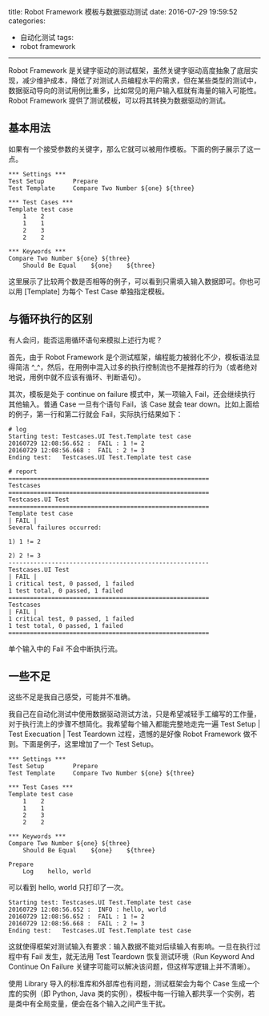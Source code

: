 title: Robot Framework 模板与数据驱动测试
date: 2016-07-29 19:59:52
categories:
- 自动化测试
tags: 
- robot framework
---


Robot Framework 是关键字驱动的测试框架，虽然关键字驱动高度抽象了底层实现，减少维护成本，降低了对测试人员编程水平的需求，但在某些类型的测试中，数据驱动导向的测试用例比重多，比如常见的用户输入框就有海量的输入可能性。Robot Framework 提供了测试模板，可以将其转换为数据驱动的测试。

## 基本用法

如果有一个接受参数的关键字，那么它就可以被用作模板。下面的例子展示了这一点。

    *** Settings ***
    Test Setup        Prepare
    Test Template     Compare Two Number ${one} ${three}

    *** Test Cases ***
    Template test case
        1    2
        1    1
        2    3
        2    2

    *** Keywords ***
    Compare Two Number ${one} ${three}
        Should Be Equal    ${one}    ${three}


这里展示了比较两个数是否相等的例子，可以看到只需填入输入数据即可。你也可以用 [Template] 为每个 Test Case 单独指定模板。


## 与循环执行的区别

有人会问，能否运用循环语句来模拟上述行为呢？

首先，由于 Robot Framework 是个测试框架，编程能力被弱化不少，模板语法显得简洁 ^_^，然后，在用例中混入过多的执行控制流也不是推荐的行为（或者绝对地说，用例中就不应该有循环、判断语句）。

其次，模板是处于 continue on failure 模式中，某一项输入 Fail，还会继续执行其他输入。普通 Case 一旦有个语句 Fail，该 Case 就会 tear down。比如上面给的例子，第一行和第二行就会 Fail，实际执行结果如下：

    # log
    Starting test: Testcases.UI Test.Template test case
    20160729 12:08:56.652 :  FAIL : 1 != 2
    20160729 12:08:56.668 :  FAIL : 2 != 3
    Ending test:   Testcases.UI Test.Template test case

    # report
    ========================================================
    Testcases                                                                                                                                                                
    ========================================================
    Testcases.UI Test                                                                                                                                                        
    ========================================================
    Template test case                                                                                                                                               | FAIL |
    Several failures occurred:

    1) 1 != 2

    2) 2 != 3
    --------------------------------------------------------
    Testcases.UI Test                                                                                                                                                | FAIL |
    1 critical test, 0 passed, 1 failed
    1 test total, 0 passed, 1 failed
    ========================================================
    Testcases                                                                                                                                                        | FAIL |
    1 critical test, 0 passed, 1 failed
    1 test total, 0 passed, 1 failed
    ========================================================

单个输入中的 Fail 不会中断执行流。


## 一些不足

这些不足是我自己感受，可能并不准确。

我自己在自动化测试中使用数据驱动测试方法，只是希望减轻手工编写的工作量，对于执行流上的步骤不想简化。我希望每个输入都能完整地走完一遍 Test Setup | Test Execuation | Test Teardown 过程，遗憾的是好像 Robot Framework 做不到。下面是例子，这里增加了一个 Test Setup。

    *** Settings ***
    Test Setup        Prepare
    Test Template     Compare Two Number ${one} ${three}

    *** Test Cases ***
    Template test case
        1    2
        1    1
        2    3
        2    2

    *** Keywords ***
    Compare Two Number ${one} ${three}
        Should Be Equal    ${one}    ${three}

    Prepare
        Log    hello, world

可以看到 hello, world 只打印了一次。

    Starting test: Testcases.UI Test.Template test case
    20160729 12:08:56.652 :  INFO : hello, world
    20160729 12:08:56.652 :  FAIL : 1 != 2
    20160729 12:08:56.668 :  FAIL : 2 != 3
    Ending test:   Testcases.UI Test.Template test case

这就使得框架对测试输入有要求：输入数据不能对后续输入有影响。一旦在执行过程中有 Fail 发生，就无法用 Test Teardown 恢复测试环境（Run Keyword And Continue On Failure 关键字可能可以解决该问题，但这样写逻辑上并不清晰）。

使用 Library 导入的标准库和外部库也有问题，测试框架会为每个 Case 生成一个库的实例（即 Python, Java 类的实例），模板中每一行输入都共享一个实例，若是类中有全局变量，便会在各个输入之间产生干扰。

